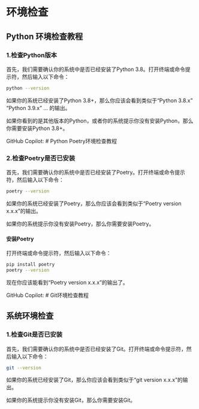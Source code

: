# 环境检查<Badge type="tip" text="简单" />

## Python 环境检查教程

### 1.检查Python版本

首先，我们需要确认你的系统中是否已经安装了Python 3.8。打开终端或命令提示符，然后输入以下命令：

```bash
python --version
```

如果你的系统已经安装了Python 3.8+，那么你应该会看到类似于“Python 3.8.x” “Python 3.9.x” ... 的输出。

如果你看到的是其他版本的Python，或者你的系统提示你没有安装Python，那么你需要安装Python 3.8+。

GitHub Copilot: # Python Poetry环境检查教程

### 2.检查Poetry是否已安装

首先，我们需要确认你的系统中是否已经安装了Poetry。打开终端或命令提示符，然后输入以下命令：

```bash
poetry --version
```

如果你的系统已经安装了Poetry，那么你应该会看到类似于“Poetry version x.x.x”的输出。

如果你的系统提示你没有安装Poetry，那么你需要安装Poetry。

#### 安装Poetry

打开终端或命令提示符，然后输入以下命令：

```bash
pip install poetry
poetry --version
```

现在你应该能看到“Poetry version x.x.x”的输出了。

GitHub Copilot: # Git环境检查教程

## 系统环境检查

### 1.检查Git是否已安装

首先，我们需要确认你的系统中是否已经安装了Git。打开终端或命令提示符，然后输入以下命令：

```bash
git --version
```

如果你的系统已经安装了Git，那么你应该会看到类似于“git version x.x.x”的输出。

如果你的系统提示你没有安装Git，那么你需要安装Git。
